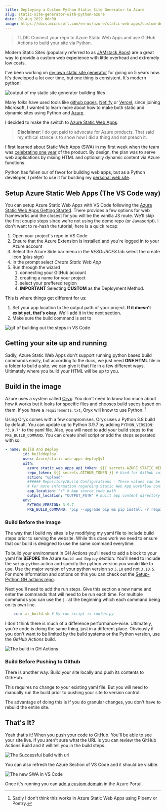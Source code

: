 ```yaml
---
title: Deploying a Custom Python Static Site Generator to Azure 
slug: static-site-generator-with-python-azure
date: 02 Aug 2022 08:00
image: https://docs.microsoft.com/en-us/azure/static-web-apps/custom-domain
---
```


> TLDR: Connect your repo to Azure Static Web Apps and use GitHub Actions to build your site via Python.

Modern Static Sites (popularly referred to as [JAMstack Apps](https://jamstack.org)) are a great way to provide a custom web experience with little overhead and extremely low costs.

I've been working on [my own static site generator](https://render-engine.readthedocs.io/en/latest/) for going on 5 years now. It's developed a lot over time, but one thing is consistent. It's modern python!

![output of my static site generator building files](https://kjaymiller.azureedge.net/media/render-engine-output.png)

Many folks have used tools like [github pages](https://pages.github.com), [Netlify](https://netlify.com) or [Vercel](https://vercel.com), since joining Microsoft, I wanted to learn more about how to make both static and dynamic sites using Python and [Azure](https://azure.microsoft.com/en-us/).

I decided to make the switch to [Azure Static Web Apps](https://docs.microsoft.com/en-us/azure/static-web-apps/overview).

> **Disclaimer**: I do get paid to advocate for Azure products. That said my ethical stance is to show how I did a thing and not preach it.  

I first learned about Static Web Apps (SWA) in my first week when the team was [celebrating one year](https://techcommunity.microsoft.com/t5/apps-on-azure-blog/learn-azure-static-web-apps-in-30daysofswa/ba-p/3354021) of the product. By design, the plan was to serve web applications by mixing HTML and optionally dynamic content via Azure functions.

Python has fallen our of favor for building web apps, but as a Python developer, I prefer to use it for building my [personal web site](https://kjaymiller.com).
## Setup Azure Static Web Apps (The VS Code way)
You can setup Azure Static Web Apps with VS Code following the [Azure Static Web Apps Getting Started](https://docs.microsoft.com/en-us/azure/static-web-apps/getting-started?tabs=vanilla-javascript#install-azure-static-web-apps-extension). There provides a few options for web frameworks and the closest for you will be the vanilla JS route. We'll skip the first couple steps since we're not using the demo repo (or Javascript). I don't want to re-hash the tutorial; here is a quick recap:

1. Open your project's repo in VS Code
2. Ensure that the Azure Extension is installed and you're logged in to your Azure account
3. Select the Azure Side bar menu in the _RESOURCES_ tab select the create icon (plus sign)
4. In the prompt select _Create Static Web App_
5. Run through the wizard
   1. connecting your GitHub account
   2. creating a name for your project
   3. select your preffered region
   4. **IMPORTANT** Selecting **CUSTOM** as the Deployment Method.

This is where things get different for us:
   1. Set your app location to the output path of your project. **If it doesn't exist yet, that's okay**. We'll add it in the next section.
   2. Make sure the build command is set to  

![gif of building out the steps in VS Code](https://kjaymiller.azureedge.net/media/NewSWAApp.gif)

## Getting your site up and running

Sadly, Azure Static Web Apps don't support running python based build commands easily, but according to the docs, we just need **ONE HTML** file in a folder to build a site. we can give it that file in a few different ways.  Ultimately where you build your HTML will be up to you.

## Build in the image
Azure uses a system called [Oryx](https://github.com/Microsoft/Oryx). You don't need to know too much about how it works but it looks for specific files and chooses build specs based on them. If you have a `requirements.txt`, Oryx will know to use Python. [^1]

Using Oryx comes with a few compromises. Oryx uses a Python 3.8 build by default. You can update up to Python 3.9.7 by adding `PYTHON_VERSION: "3.9.7"` to the yaml file. Also, you will need to add your build steps to the  `PRE_BUILD_COMMAND`. You can create shell script or add the steps seperated with `&&`. 

```yaml
- name: Build And Deploy
        id: builddeploy
        uses: Azure/static-web-apps-deploy@v1
        with:
          azure_static_web_apps_api_token: ${{ secrets.AZURE_STATIC_WEB_APPS_API_TOKEN_MY_PROJECT }}
          repo_token: ${{ secrets.GITHUB_TOKEN }} # Used for Github integrations (i.e. PR comments)
          action: "upload"
          ###### Repository/Build Configurations - These values can be configured to match your app requirements. ######
          # For more information regarding Static Web App workflow configurations, please visit: https://aka.ms/swaworkflowconfig
          app_location: "/" # App source code path
          output_location: "OUTPUT_PATH" # Built app content directory - optional
        env:
          PYTHON_VERSION: 3.9.7
          PRE_BUILD_COMMAND: 'pip --upgrade pip && pip install -r requirements.txt && python routes.py' # This can be a shell script as well
```


### Build Before the Image
The way that I build my sites is by modifying my yaml file to include build steps prior to serving the website. While this does work we need to ensure that our build is designed to use the same command everytime.

To build your environment in GH Actions you'll need to add a block to your yaml file **BEFORE** the Azure `Build and Deploy` section. You'll need to include the `setup-python` action and specify the python version you would like to use. Use the major version of your python version so `3.10` and not `3.10.5`. For more information and options on this you can check out the [Setup-Python GH actions repo](https://github.com/actions/setup-python).

Next you'll need to add the run steps. Give this section a new name and enter the commands that will need to be run each time. For multiple commands you can use the `|-` at the beginning which each command being on its own line.

```yaml
    run: az_build.sh # My run script is routes.py
```

I don't think there is much of a difference performance-wise. Ultimately, you're code is doing the same thing, just in a different place. Obviously if you don't want to be limited by the build systems or the Python version, use the _GitHub Actions_ build.

![The build in GH Actions](https://kjaymiller.azureedge.net/media/Build%20in%20github%20actions.png)

### Build Before Pushing to Github
There is another way. Build your site locally and push its contents to GithHub.

This requires no change to your existing yaml file. But you will need to manually run the build prior to pushing your site to version control.

The advantage of doing this is if you do granular changes, you don't have to rebuild the entire site.

## That's It?

Yeah that's it! When you push your code to GitHub. You'll be able to see your site live. If you aren't sure what the URL is you can review the GitHub Actions Build and it will tell you in the build steps. 

![The Successful build with url](https://kjaymiller.azureedge.net/media/az%20deployment%20build.png)

You can also refresh the Azure Section of VS Code and it should be visible.

![The new SWA in VS Code](https://kjaymiller.azureedge.net/media/swa-output-vs-code.png)

Once it's running you can [add a custom domain](https://docs.microsoft.com/en-us/azure/static-web-apps/custom-domain) in the Azure Portal. 


[^1]: Sadly I don't think this works in Azure Static Web Apps using Pipenv or Poetry.